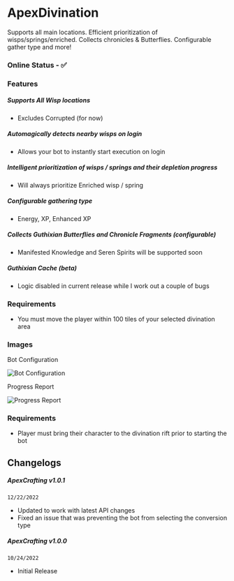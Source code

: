 # ApexDivination
Supports all main locations. Efficient prioritization of wisps/springs/enriched. Collects chronicles & Butterflies. Configurable gather type and more!

### **Online Status** - ✅

### Features
##### Supports All Wisp locations
- Excludes Corrupted (for now)
##### Automagically detects nearby wisps on login
- Allows your bot to instantly start execution on login
##### Intelligent prioritization of wisps / springs and their depletion progress
- Will always prioritize Enriched wisp / spring
##### Configurable gathering type
- Energy, XP, Enhanced XP
##### Collects Guthixian Butterflies and Chronicle Fragments (configurable)
- Manifested Knowledge and Seren Spirits will be supported soon
##### Guthixian Cache (beta)
- Logic disabled in current release while I work out a couple of bugs

### Requirements
-  You must move the player within 100 tiles of your selected divination area

### Images

Bot Configuration

![Bot Configuration](https://iili.io/bYHFb1.png)


Progress Report

![Progress Report](https://iili.io/bZ3sCQ.png)


### Requirements
- Player must bring their character to the divination rift prior to starting the bot

## Changelogs
##### ApexCrafting v1.0.1
`12/22/2022`
- Updated to work with latest API changes
- Fixed an issue that was preventing the bot from selecting the conversion type

##### ApexCrafting v1.0.0
`10/24/2022`
- Initial Release
